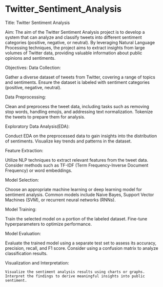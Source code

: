 # Twitter_Sentiment_Analysis

Title: Twitter Sentiment Analysis

Aim:
The aim of the Twitter Sentiment Analysis project is to develop a system that can analyze and classify tweets into different sentiment categories (positive, negative, or neutral). 
By leveraging Natural Language Processing techniques, the project aims to extract insights from large volumes of Twitter data, providing valuable information about public opinions and sentiments.

Objectives:
Data Collection:

Gather a diverse dataset of tweets from Twitter, covering a range of topics and sentiments.
Ensure the dataset is labeled with sentiment categories (positive, negative, neutral).

Data Preprocessing:

Clean and preprocess the tweet data, including tasks such as removing stop words, handling emojis, and addressing text normalization.
Tokenize the tweets to prepare them for analysis.

Exploratory Data Analysis(EDA):

Conduct EDA on the preprocessed data to gain insights into the distribution of sentiments.
Visualize key trends and patterns in the dataset.

Feature Extraction:

Utilize NLP techniques to extract relevant features from the tweet data.
Consider methods such as TF-IDF (Term Frequency-Inverse Document Frequency) or word embeddings.

Model Selection:

Choose an appropriate machine learning or deep learning model for sentiment analysis.
Common models include Naive Bayes, Support Vector Machines (SVM), or recurrent neural networks (RNNs).

Model Training:

Train the selected model on a portion of the labeled dataset.
Fine-tune hyperparameters to optimize performance.

Model Evaluation:

Evaluate the trained model using a separate test set to assess its accuracy, precision, recall, and F1 score.
Consider using a confusion matrix to analyze classification results.

Visualization and Interpretation:

    Visualize the sentiment analysis results using charts or graphs.
    Interpret the findings to derive meaningful insights into public sentiment.
